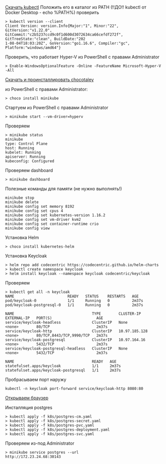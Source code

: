
[Скачать kubectl](https://storage.googleapis.com/kubernetes-release/release/v1.22.0/bin/windows/amd64/kubectl.exe)
Положить его в каталог из PATH (!!ДО!! kubectl от Docker Desktop - echo %PATH%) 
проверить 
```shell
> kubectl version --client
Client Version: version.Info{Major:"1", Minor:"22", GitVersion:"v1.22.0", GitCommit:"c2b5237ccd9c0f1d600d3072634ca66cefdf272f", GitTreeState:"clean", BuildDate:"202
1-08-04T18:03:20Z", GoVersion:"go1.16.6", Compiler:"gc", Platform:"windows/amd64"}
```

Проверить, что работает Hyper-V
из PowerShell с правами Administrator
```shell
> Enable-WindowsOptionalFeature -Online -FeatureName Microsoft-Hyper-V -All
```

[Скачать и проинсталлировать chocotaley](https://chocolatey.org/install)

из PowerShell с правами Administrator:
```shell
> choco install minikube
```

Стартуем из PowerShell с правами Administrator
```shell
> minikube start --vm-driver=hyperv
```

Проверяем
```shell
> minikube status
minikube
type: Control Plane
host: Running
kubelet: Running
apiserver: Running
kubeconfig: Configured
```

Проверяем dashboard 
```shell
> minikube dashboard
```

Полезные команды для памяти (не нужно выполнять!)
```shell
minikube stop
minikube delete
minikube config set memory 8192
minikube config set cpus 4
minikube config set kubernetes-version 1.16.2
minikube config set vm-driver kvm2
minikube config set container-runtime crio
minikube config view
```

Установка Helm
```shell
> choco install kubernetes-helm
```

Установка Keycloak
```shell
> helm repo add codecentric https://codecentric.github.io/helm-charts
> kubectl create namespace keycloak
> helm install keycloak --namespace keycloak codecentric/keycloak
```
Проверяем
```shell
> kubectl get all -n keycloak
NAME                        READY   STATUS    RESTARTS   AGE
pod/keycloak-0              1/1     Running   0          2m37s
pod/keycloak-postgresql-0   1/1     Running   0          2m37s

NAME                                   TYPE        CLUSTER-IP      EXTERNAL-IP   PORT(S)                    AGE
service/keycloak-headless              ClusterIP   None            <none>        80/TCP                     2m37s
service/keycloak-http                  ClusterIP   10.97.185.128   <none>        80/TCP,8443/TCP,9990/TCP   2m37s
service/keycloak-postgresql            ClusterIP   10.97.164.16    <none>        5432/TCP                   2m37s
service/keycloak-postgresql-headless   ClusterIP   None            <none>        5432/TCP                   2m37s

NAME                                   READY   AGE
statefulset.apps/keycloak              1/1     2m37s
statefulset.apps/keycloak-postgresql   1/1     2m37s
```
Пробрасываем порт наружу
```shell
kubectl -n keycloak port-forward service/keycloak-http 8080:80
```
[Открываем браузер](http://localhost:8080/auth/)

Инсталляция postgres
```shell
> kubectl apply -f k8s/postgres-cm.yaml
> kubectl apply -f k8s/postgres-secret.yaml
> kubectl apply -f k8s/postgres-pvc.yaml
> kubectl apply -f k8s/postgres-deployment.yaml
> kubectl apply -f k8s/postgres-svc.yaml
```
Проверяем из-под Administrator
```shell
> minikube service postgres --url
http://172.23.24.68:30143
```